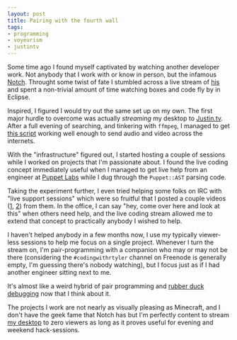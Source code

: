 ```yaml
---
layout: post
title: Pairing with the fourth wall
tags:
- programming
- voyeurism
- justintv
---
```


Some time ago I found myself captivated by watching another developer work. Not
anybody that I work with or know in person, but the infamous
[Notch](https://twitter.com/notch). Throught some twist of fate I stumbled
across a live stream of [his](http://www.twitch.tv/notch/) and spent a
non-trivial amount of time watching boxes and code fly by in Eclipse.

Inspired, I figured I would try out the same set up on my own. The first major
hurdle to overcome was actually *streaming* my desktop to
[Justin.tv](http://justin.tv/agentdero). After a full evening of searching, and tinkering
with `ffmpeg`, I managed to get [this
script](https://gist.github.com/3495063#file_screenstream.sh) working well
enough to send audio and video across the internets.


With the "infrastructure" figured out, I started hosting a couple of sessions
while I worked on projects that I'm passionate about. I found the live coding
concept immediately useful when I managed to get live help from an engineer at
[Puppet Labs](http://puppetlabs.com) while I dug through the `Puppet::AST`
parsing code.

Taking the experiment further, I even tried helping some folks on IRC with
"live support sessions" which were so fruitful that I posted a couple videos
([1](https://www.youtube.com/watch?v=ZaF6tMGI0Ps&feature=plcp),
[2](https://www.youtube.com/watch?v=S¸OHZ74KI&feature=plcp)) from them. In the
office, I can say "hey, come over here and look at this" when others need help,
and the live coding stream allowed me to extend that concept to practically
anybody I wished to help.


I haven't helped anybody in a few months now, I use my typically viewer-less
sessions to help me focus on a single project. Whenever I turn the stream on,
I'm pair-programming with a companion who may or may not be there (considering
the `#codingwithrtyler` channel on Freenode is generally empty, I'm guessing
there's nobody watching), but I focus just as if I had another engineer sitting
next to me.

It's almost like a weird hybrid of pair programming and [rubber duck
debugging](https://en.wikipedia.org/wiki/Rubber_duck_debugging) now that I
think about it.


The projects I work are not nearly as visually pleasing as Minecraft, and I
don't have the geek fame that Notch has but I'm perfectly content to stream [my
desktop](http://justin.tv/agentdero) to zero viewers as long as it proves
useful for evening and weekend hack-sessions.
